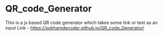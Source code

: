# QR_code_Generator
This is a js based QR code generator which takes some link or text as an input 
Link - https://subhamdecoder.github.io/QR_code_Generator/
